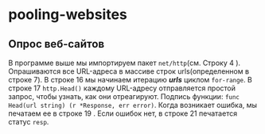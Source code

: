# pooling-websites
## Опрос веб-сайтов

В программе выше мы импортируем пакет `net/http`(см. Строку 4 ). Опрашиваются все URL-адреса в массиве строк 
urls(определенном в строке 7). В строке 16 мы начинаем итерацию ***urls*** циклом `for-range`. В строке 17 
`http.Head()` каждому URL-адресу отправляется простой запрос, чтобы узнать, как они отреагируют. Подпись функции: 
`func Head(url string) (r *Response, err error)`. Когда возникает ошибка, мы печатаем ее в строке 19 . Если ошибок 
нет, в строке 21 печатается статус `resp`.

